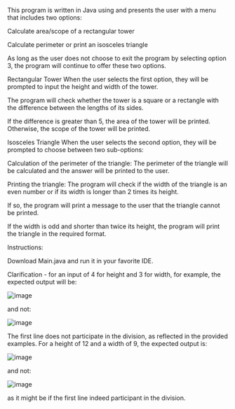 This program is written in Java using and presents the user with a menu that includes two options:

Calculate area/scope of a rectangular tower

Calculate perimeter or print an isosceles triangle

As long as the user does not choose to exit the program by selecting option 3, the program will continue to offer these two options.

Rectangular Tower
When the user selects the first option, they will be prompted to input the height and width of the tower.

The program will check whether the tower is a square or a rectangle with the difference between the lengths of its sides.

If the difference is greater than 5, the area of the tower will be printed. Otherwise, the scope of the tower will be printed.

Isosceles Triangle
When the user selects the second option, they will be prompted to choose between two sub-options:

Calculation of the perimeter of the triangle: The perimeter of the triangle will be calculated and the answer will be printed to the user.

Printing the triangle: The program will check if the width of the triangle is an even number or if its width is longer than 2 times its height.

If so, the program will print a message to the user that the triangle cannot be printed.

If the width is odd and shorter than twice its height, the program will print the triangle in the required format.


Instructions:

Download Main.java and run it in your favorite IDE.

Clarification - for an input of 4 for height and 3 for width,
for example,
the expected output will be: 

![image](https://github.com/SaraOsdi/Home-assignment-Hadasim/assets/144591438/d00cd14b-a120-4ff0-a7ea-dc184831e9d6)

and  not:

![image](https://github.com/SaraOsdi/Home-assignment-Hadasim/assets/144591438/804fe2ce-5a82-4af8-8014-d446400c314c)

The first line does not participate in the division,
as reflected in the provided examples.
For a height of 12 and a width of 9, 
the expected output is:

![image](https://github.com/SaraOsdi/Home-assignment-Hadasim/assets/144591438/1a40f2b9-d0d8-4ac8-8e83-728d0e44a65e)

and not:

![image](https://github.com/SaraOsdi/Home-assignment-Hadasim/assets/144591438/267c6bbb-3045-4939-95cb-6238f3a7f3a7)

as it might be if the first line indeed participant in the division.
